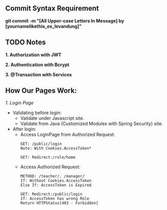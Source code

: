 ## Commit Syntax Requirement
**git commit -m "[All Upper-case Letters In Message] by [yournamelikethis_ex_levandung]"**

## TODO Notes
**1. Authorization with JWT**

**2. Authentication with Bcrypt**

**3. @Transaction with Services**

## How Our Pages Work:
*1. Login Page*
- Validating before login:
  - Validate under Javascript site.
  - Validate from Java (Customized Modules with Spring Security) site.
- After login:
  - Access LoginPage from Authorized Request:
    ```Http
    GET: /public/login
    Note: With Cookies.AccessToken*
    
    GET: Redirect:/role/home
    ```
  - Access Authorized Request:
    ```Http
    METHOD: /teacher/, /manager/
    If: Without Cookies.AccessToken
    Else If: AccessToken is Expired
    
    GET: Redirect:/public/login
    If: AccessToken has wrong Role
    Return HTTPStatus[403 - Forbidden]
    ```
  
    
